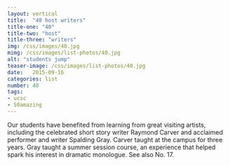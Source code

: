 ```yaml
---
layout: vertical
title:  "40 host writers"
title-one: "40"
title-two: "host"
title-three: "writers"
img: /css/images/40.jpg
mimg: /css/images/list-photos/40.jpg
alt: "students jump"
teaser-image: /css/images/list-photos/40.jpg
date:   2015-09-16
categories: list
number: 40
tags:
- ucsc
- 50amazing
---
```

Our students have benefited from learning from great visiting artists, including the celebrated short story writer Raymond Carver and acclaimed performer and writer Spalding Gray. Carver taught at the campus for three years. Gray taught a summer session course, an experience that helped spark his interest in dramatic monologue. See also No. 17.
